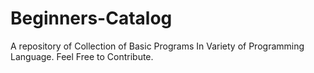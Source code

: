 # Beginners-Catalog
A repository of Collection of Basic Programs In Variety of Programming Language. Feel Free to Contribute.
